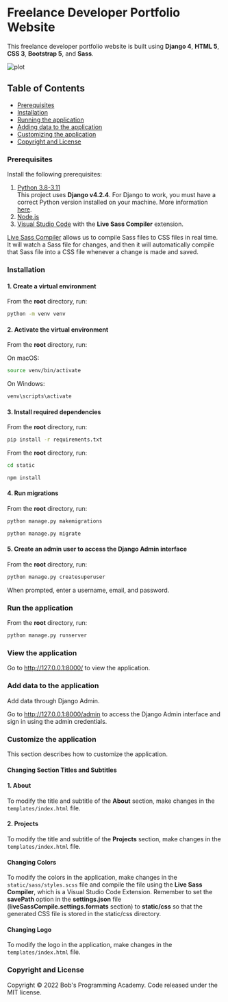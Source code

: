 # Freelance Developer Portfolio Website

This freelance developer portfolio website is built using **Django 4**, **HTML 5**, **CSS 3**, **Bootstrap 5**, and **Sass**.

![plot](https://github.com/BobsProgrammingAcademy/portfolio-website-django4-bootstrap-5/blob/master/static/images/portfolio.png?raw=true)


## Table of Contents 
- [Prerequisites](#prerequisites)
- [Installation](#installation)
- [Running the application](#run-the-application)
- [Adding data to the application](#add-data-to-the-application)
- [Customizing the application](#customize-the-application)
- [Copyright and License](#copyright-and-license)


### Prerequisites

Install the following prerequisites:

1. [Python 3.8-3.11](https://www.python.org/downloads/)
<br> This project uses **Django v4.2.4**. For Django to work, you must have a correct Python version installed on your machine. More information [here](https://django.readthedocs.io/en/stable/faq/install.html).
2. [Node.js](https://nodejs.org/en/)
3. [Visual Studio Code](https://code.visualstudio.com/download) with the **Live Sass Compiler** extension.<br>

[Live Sass Compiler](https://marketplace.visualstudio.com/items?itemName=glenn2223.live-sass) allows us to compile Sass files to CSS files in real time. It will watch a Sass file for changes, and then it will automatically compile that Sass file into a CSS file whenever a change is made and saved.


### Installation

#### 1. Create a virtual environment

From the **root** directory, run:

```bash
python -m venv venv
```

#### 2. Activate the virtual environment

From the **root** directory, run:

On macOS:

```bash
source venv/bin/activate
```

On Windows:

```bash
venv\scripts\activate
```

#### 3. Install required dependencies

From the **root** directory, run:

```bash
pip install -r requirements.txt
```

From the **root** directory, run:

```bash
cd static
```
```bash
npm install
```

#### 4. Run migrations

From the **root** directory, run:

```bash
python manage.py makemigrations
```
```bash
python manage.py migrate
```

#### 5. Create an admin user to access the Django Admin interface

From the **root** directory, run:

```bash
python manage.py createsuperuser
```

When prompted, enter a username, email, and password.

### Run the application

From the **root** directory, run:

```bash
python manage.py runserver
```

### View the application

Go to http://127.0.0.1:8000/ to view the application.

### Add data to the application

Add data through Django Admin.

Go to http://127.0.0.1:8000/admin to access the Django Admin interface and sign in using the admin credentials.

### Customize the application

This section describes how to customize the application. 

#### Changing Section Titles and Subtitles 

#### 1. About

To modify the title and subtitle of the **About** section, make changes in the ```templates/index.html``` file.

#### 2. Projects

To modify the title and subtitle of the **Projects** section, make changes in the ```templates/index.html``` file.

#### Changing Colors

To modify the colors in the application, make changes in the ```static/sass/styles.scss``` file and compile the file using the **Live Sass Compiler**, which is a Visual Studio Code Extension. Remember to set the **savePath** option in the **settings.json** file (**liveSassCompile.settings.formats** section) to **static/css** so that the generated CSS file is stored in the static/css directory. 

#### Changing Logo

To modify the logo in the application, make changes in the ```templates/index.html``` file.

### Copyright and License

Copyright © 2022 Bob's Programming Academy. Code released under the MIT license.
